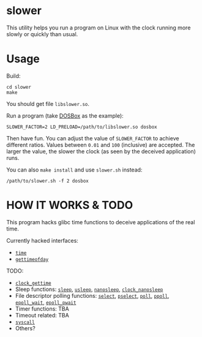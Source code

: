 slower
======

This utility helps you run a program on Linux with the clock
running more slowly or quickly than usual.


Usage
=====

Build:

    cd slower
    make

You should get file `libslower.so`.

Run a program (take [DOSBox](http://www.dosbox.com/) as the example):

    SLOWER_FACTOR=2 LD_PRELOAD=/path/to/libslower.so dosbox

Then have fun.
You can adjust the value of `SLOWER_FACTOR` to achieve different ratios.
Values between `0.01` and `100` (inclusive) are accepted.
The larger the value, the slower the clock (as seen by the deceived application) runs.

You can also `make install` and use `slower.sh` instead:

    /path/to/slower.sh -f 2 dosbox


HOW IT WORKS & TODO
===================

This program hacks glibc time functions to deceive applications of the real time.

Currently hacked interfaces:

 * [`time`](http://linux.die.net/man/2/time)
 * [`gettimeofday`](http://linux.die.net/man/2/gettimeofday)

TODO:

 * [`clock_gettime`](http://linux.die.net/man/2/clock_gettime)
 * Sleep functions:
   [`sleep`](http://linux.die.net/man/2/sleep),
   [`usleep`](http://linux.die.net/man/2/usleep),
   [`nanosleep`](http://linux.die.net/man/2/nanosleep),
   [`clock_nanosleep`](http://linux.die.net/man/2/clock_nanosleep)
 * File descriptor polling functions:
   [`select`](http://linux.die.net/man/2/select),
   [`pselect`](http://linux.die.net/man/2/select),
   [`poll`](http://linux.die.net/man/2/poll),
   [`ppoll`](http://linux.die.net/man/2/poll),
   [`epoll_wait`](http://linux.die.net/man/2/epoll_wait),
   [`epoll_pwait`](http://linux.die.net/man/2/epoll_wait)
 * Timer functions:
   TBA
 * Timeout related:
   TBA
 * [`syscall`](http://linux.die.net/man/2/syscall)
 * Others?
